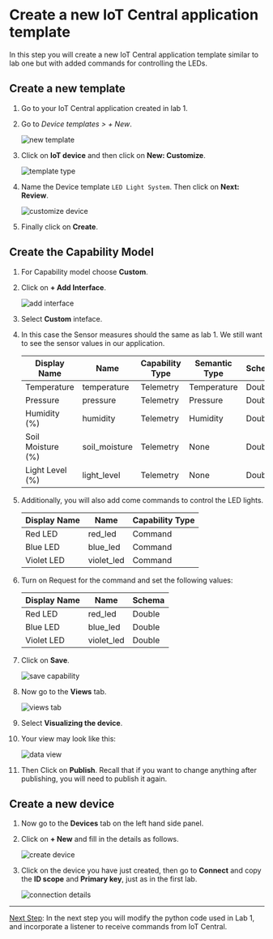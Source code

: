 # Create a new IoT Central application template

In this step you will create a new IoT Central application template similar to lab one but with added commands for controlling the LEDs. 

## Create a new template

1. Go to your IoT Central application created in lab 1.

1. Go to *Device templates > + New*.

    ![new template](media/new_template.png)

1. Click on **IoT device** and then click on **New: Customize**.

    ![template type](media/template_type.png)

1. Name the Device template `LED Light System`. Then click on **Next: Review**.

    ![customize device](media/customize_device.png)

1. Finally click on **Create**.

## Create the Capability Model

1. For Capability model choose **Custom**.

1. Click on **+ Add Interface**.

    ![add interface](media/add_interface.png)

1. Select **Custom** inteface.

1. In this case the Sensor measures should the same as lab 1. We still want to see the sensor values in our application. 

   |  Display Name     | Name          | Capability Type | Semantic Type | Schema | Unit |
   | -------------     | ------------- | --------------- | ------------- | ------ | ---- |
   | Temperature       | temperature   | Telemetry       | Temperature   | Double | °C   |
   | Pressure          | pressure      | Telemetry       | Pressure      | Double | kPa  |
   | Humidity (%)      | humidity      | Telemetry       | Humidity      | Double | %    |
   | Soil Moisture (%) | soil_moisture | Telemetry       | None          | Double | % |
   | Light Level (%)   | light_level   | Telemetry       | None          | Double | % |

1. Additionally, you will also add come commands to control the LED lights.

   |  Display Name     | Name          | Capability Type |
   | ---------------   | ------------- | --------------- |
   | Red LED           | red_led       | Command         |
   | Blue LED          | blue_led      | Command         |
   | Violet LED        | violet_led    | Command         |

1. Turn on Request for the command and set the following values:

   |  Display Name     | Name          | Schema   |
   | ---------------   | ------------- | -------- |
   | Red LED           | red_led       | Double   |
   | Blue LED          | blue_led      | Double   |
   | Violet LED        | violet_led    | Double   |

1. Click on **Save**.

    ![save capability](media/save_capability.png)

1. Now go to the **Views** tab.

    ![views tab](media/views_tab.png)

1. Select **Visualizing the device**.

1. Your view may look like this:

    ![data view](media/data_view.png)

1. Then Click on **Publish**. Recall that if you want to change anything after publishing, you will need to publish it again. 

## Create a new device

1. Now go to the **Devices** tab on the left hand side panel.

1. Click on **+ New** and fill in the details as follows.

    ![create device](media/create_device.png)

1. Click on the device you have just created, then go to **Connect** and copy the **ID scope** and **Primary key**, just as in the first lab.

    ![connection details](media/connection_details.png)

-------------------

[Next Step](Write_the_python_code.md): In the next step you will modify the python code used in Lab 1, and incorporate a listener to receive commands from IoT Central.
